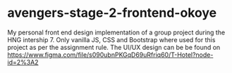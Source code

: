 # avengers-stage-2-frontend-okoye


My personal front end design implementation of a group project during the HNG intership 7. Only vanilla JS, CSS and Bootstrap where used for this project as per the assignment rule. The UI/UX design can be be found on https://www.figma.com/file/s090ubnPKGqD69uRfriq60/T-Hotel?node-id=2%3A2

